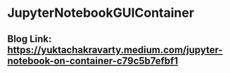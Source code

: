 # JupyterNotebookGUIContainer
## Blog Link: https://yuktachakravarty.medium.com/jupyter-notebook-on-container-c79c5b7efbf1
